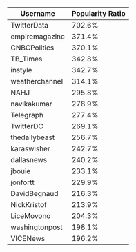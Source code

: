 | Username       | Popularity Ratio   |
|----------------|--------------------|
| TwitterData    | 702.6%             |
| empiremagazine | 371.4%             |
| CNBCPolitics   | 370.1%             |
| TB_Times       | 342.8%             |
| instyle        | 342.7%             |
| weatherchannel | 314.1%             |
| NAHJ           | 295.8%             |
| navikakumar    | 278.9%             |
| Telegraph      | 277.4%             |
| TwitterDC      | 269.1%             |
| thedailybeast  | 256.7%             |
| karaswisher    | 242.7%             |
| dallasnews     | 240.2%             |
| jbouie         | 233.1%             |
| jonfortt       | 229.9%             |
| DavidBegnaud   | 216.3%             |
| NickKristof    | 213.9%             |
| LiceMovono     | 204.3%             |
| washingtonpost | 198.1%             |
| VICENews       | 196.2%             |

